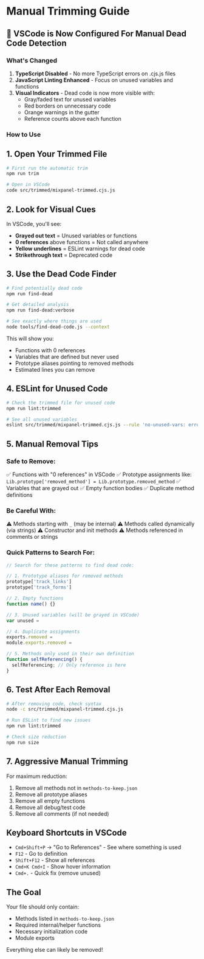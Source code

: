 # Manual Trimming Guide

## 🎯 VSCode is Now Configured For Manual Dead Code Detection

### What's Changed

1. **TypeScript Disabled** - No more TypeScript errors on .cjs.js files
2. **JavaScript Linting Enhanced** - Focus on unused variables and functions
3. **Visual Indicators** - Dead code is now more visible with:
   - Gray/faded text for unused variables
   - Red borders on unnecessary code
   - Orange warnings in the gutter
   - Reference counts above each function

### How to Use

## 1. Open Your Trimmed File

```bash
# First run the automatic trim
npm run trim

# Open in VSCode
code src/trimmed/mixpanel-trimmed.cjs.js
```

## 2. Look for Visual Cues

In VSCode, you'll see:

- **Grayed out text** = Unused variables or functions
- **0 references** above functions = Not called anywhere
- **Yellow underlines** = ESLint warnings for dead code
- **Strikethrough text** = Deprecated code

## 3. Use the Dead Code Finder

```bash
# Find potentially dead code
npm run find-dead

# Get detailed analysis
npm run find-dead:verbose

# See exactly where things are used
node tools/find-dead-code.js --context
```

This will show you:
- Functions with 0 references
- Variables that are defined but never used
- Prototype aliases pointing to removed methods
- Estimated lines you can remove

## 4. ESLint for Unused Code

```bash
# Check the trimmed file for unused code
npm run lint:trimmed

# See all unused variables
eslint src/trimmed/mixpanel-trimmed.cjs.js --rule 'no-unused-vars: error'
```

## 5. Manual Removal Tips

### Safe to Remove:
✅ Functions with "0 references" in VSCode
✅ Prototype assignments like: `Lib.prototype['removed_method'] = Lib.prototype.removed_method`
✅ Variables that are grayed out
✅ Empty function bodies
✅ Duplicate method definitions

### Be Careful With:
⚠️ Methods starting with `_` (may be internal)
⚠️ Methods called dynamically (via strings)
⚠️ Constructor and init methods
⚠️ Methods referenced in comments or strings

### Quick Patterns to Search For:

```javascript
// Search for these patterns to find dead code:

// 1. Prototype aliases for removed methods
prototype['track_links']
prototype['track_forms']

// 2. Empty functions
function name() {}

// 3. Unused variables (will be grayed in VSCode)
var unused =

// 4. Duplicate assignments
exports.removed =
module.exports.removed =

// 5. Methods only used in their own definition
function selfReferencing() {
  selfReferencing; // Only reference is here
}
```

## 6. Test After Each Removal

```bash
# After removing code, check syntax
node -c src/trimmed/mixpanel-trimmed.cjs.js

# Run ESLint to find new issues
npm run lint:trimmed

# Check size reduction
npm run size
```

## 7. Aggressive Manual Trimming

For maximum reduction:

1. Remove all methods not in `methods-to-keep.json`
2. Remove all prototype aliases
3. Remove all empty functions
4. Remove all debug/test code
5. Remove all comments (if not needed)

## Keyboard Shortcuts in VSCode

- `Cmd+Shift+P` → "Go to References" - See where something is used
- `F12` - Go to definition
- `Shift+F12` - Show all references
- `Cmd+K Cmd+I` - Show hover information
- `Cmd+.` - Quick fix (remove unused)

## The Goal

Your file should only contain:
- Methods listed in `methods-to-keep.json`
- Required internal/helper functions
- Necessary initialization code
- Module exports

Everything else can likely be removed!